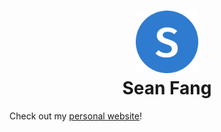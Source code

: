 <h1 align="center">
  <img alt="Logo" src="assets/images/favicon.png" width="100" />
  <br>
  Sean Fang
</h1>

Check out my [personal website](https://colordark.github.io/)!
